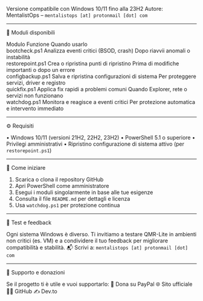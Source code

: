 Versione compatibile con Windows 10/11 fino alla 23H2
Autore: MentalistOps – `mentalistops [at] protonmail [dot] com`

---

🧩 Moduli disponibili

Modulo	Funzione	Quando usarlo	
bootcheck.ps1	Analizza eventi critici (BSOD, crash)	Dopo riavvii anomali o instabilità	
restorepoint.ps1	Crea o ripristina punti di ripristino	Prima di modifiche importanti o dopo un errore	
configbackup.ps1	Salva e ripristina configurazioni di sistema	Per proteggere servizi, driver e registro	
quickfix.ps1	Applica fix rapidi a problemi comuni	Quando Explorer, rete o servizi non funzionano	
watchdog.ps1	Monitora e reagisce a eventi critici	Per protezione automatica e intervento immediato	


---

⚙️ Requisiti

• Windows 10/11 (versioni 21H2, 22H2, 23H2)
• PowerShell 5.1 o superiore
• Privilegi amministrativi
• Ripristino configurazione di sistema attivo (per `restorepoint.ps1`)


---

🚀 Come iniziare

1. Scarica o clona il repository GitHub
2. Apri PowerShell come amministratore
3. Esegui i moduli singolarmente in base alle tue esigenze
4. Consulta il file `README.md` per dettagli e licenza
5. Usa `watchdog.ps1` per protezione continua


---

🧪 Test e feedback

Ogni sistema Windows è diverso. Ti invitiamo a testare QMR-Lite in ambienti non critici (es. VM) e a condividere il tuo feedback per migliorare compatibilità e stabilità.
📬 Scrivi a: `mentalistops [at] protonmail [dot] com`

---

💬 Supporto e donazioni

Se il progetto ti è utile e vuoi supportarlo:
💸 Dona su PayPal
🌐 Sito ufficiale
🧑‍💻 GitHub
✍️ Dev.to
